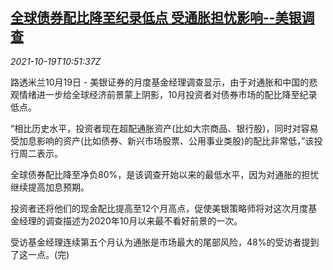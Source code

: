 <!--1634641263000-->
[全球债券配比降至纪录低点 受通胀担忧影响--美银调查](https://cn.reuters.com/article/boa-survey-global-fund-1019-idCNKBS2H913F)
------

<div><i>2021-10-19T10:51:37Z</i></div><p>路透米兰10月19日 - 美银证券的月度基金经理调查显示，由于对通胀和中国的悲观情绪进一步给全球经济前景蒙上阴影，10月投资者对债券市场的配比降至纪录低点。</p><p>“相比历史水平，投资者现在超配通胀资产(比如大宗商品、银行股)，同时对容易受加息影响的资产(比如债券、新兴市场股票、公用事业类股)的配比非常低，”该投行周二表示。</p><p>全球债券配比降至净负80%，是该调查开始以来的最低水平，因为对通胀的担忧继续提高加息预期。</p><p>投资者还将他们的现金配比提高至12个月高点，促使美银策略师将对这次月度基金经理的调查描述为2020年10月以来最不看好前景的一次。</p><p>受访基金经理连续第五个月认为通胀是市场最大的尾部风险，48%的受访者提到了这一点。(完)</p>
